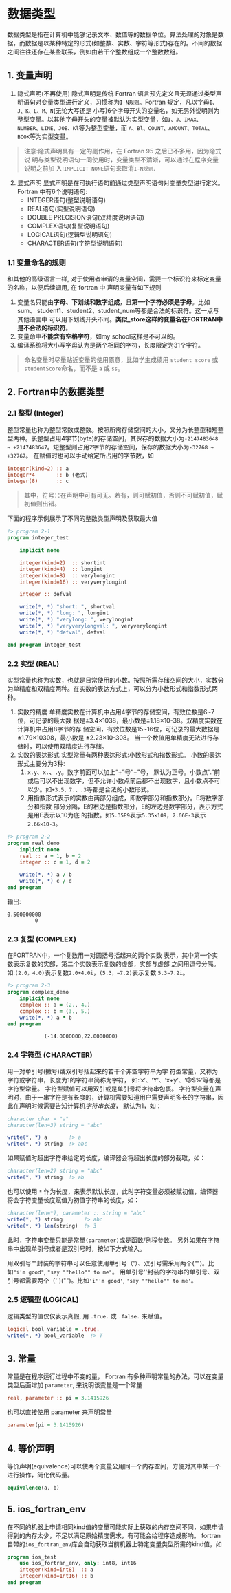 # 数据类型
数据类型是指在计算机中能够记录文本、数值等的数据单位。算法处理的对象是数据，而数据是以某种特定的形式(如整数、实数、字符等形式)存在的。不同的数据之间往往还存在某些联系，例如由若干个整数组成一个整数数组。

## 1. 变量声明
1. 隐式声明(不再使用)
隐式声明是传统 Fortran 语言预先定义且无须通过类型声明语句对变量类型进行定义，习惯称为`I-N规则`。Fortran 规定，凡以字母`I、J、K、L、M、N`(无论大写还是 小写)6个字母开头的变量名，如无另外说明则为整型变量。以其他字母开头的变量被默认为实型变量，如`I、J、IMAX、NUMBER、LINE、JOB、Kl`等为整型变量，而 `A、Bl、COUNT、AMOUNT、TOTAL、BOOK`等为实型变量。
> 注意:隐式声明具有一定的副作用，在 Fortran 95 之后已不多用，因为隐式说 明与类型说明语句一同使用时，变量类型不清晰，可以通过在程序变量说明之前加 入:`IMPLICIT NONE`语句来取消`I-N规则`.

2. 显式声明
显式声明是在可执行语句前通过类型声明语句对变量类型进行定义。
Fortran 中有6个说明语句:
    - INTEGER语句(整型说明语句)
    - REAL语句(实型说明语句)
    - DOUBLE PRECISION语句(双精度说明语句)
    - COMPLEX语句(复型说明语句)
    - LOGICAL语句(逻辑型说明语句)
    - CHARACTER语句(字符型说明语句)

### 1.1 变量命名的规则
和其他的高级语言一样, 对于使用者申请的变量空间，需要一个标识符来标定变量的名称，以便后续调用, 在 fortran 中 声明变量有如下规则
1. 变量名只能由**字母、下划线和数字组成**，且**第一个字符必须是字母**。比如sum、 student1、student2、student_num等都是合法的标识符。这一点与其他语言中 可以用下划线开头不同。**类似_store这样的变量名在FORTRAN中是不合法的标识符**。
2. 变量命中**不能含有空格字符**，如my school这样是不可以的。
3. 编译系统将大小写字母认为是两个相同的字符，长度限定为31个字符。
>命名变量时尽量贴近变量的使用原意，比如学生成绩用 `student_score` 或 `studentScore`命名，而不是 `a` 或 `ss`。

## 2. Fortran中的数据类型
### 2.1 整型 (Integer)
整型常量也称为整型常数或整数。按照所需存储空间的大小，又分为长整型和短整 型两种。长整型占用4字节(byte)的存储空间，其保存的数据大小为`-2147483648 ~ +2147483647`。短整型则占用2字节的存储空间，保存的数据大小为`-32768 ~ +32767`。
在赋值时也可以手动给定所占用的字节数，如
```fortran
integer(kind=2) :: a
integer*4       :: b (老式)
integer(8)      :: c
```
>其中，符号∷在声明中可有可无。若有，则可赋初值，否则不可赋初值，赋初值则出错。

下面的程序示例展示了不同的整数类型声明及获取最大值
```fortran
!> program 2-1
program integer_test

    implicit none

    integer(kind=2)  :: shortint
    integer(kind=4)  :: longint
    integer(kind=8)  :: verylongint
    integer(kind=16) :: veryverylongint

    integer :: defval

    write(*, *) "short: ", shortval
    write(*, *) "long: ", longint
    write(*, *) "verylong: ", verylongint
    write(*, *) "veryverylongval: ", veryverylongint
    write(*, *) "defval", defval

end program integer_test

```
### 2.2 实型 (REAL)
实型常量也称为实数，也就是日常使用的小数。按照所需存储空间的大小，实数分为单精度和双精度两种。在实数的表达方式上，可以分为小数形式和指数形式两种。
1. 实数的精度
单精度实数在计算机中占用4字节的存储空间，有效位数是6\~7位，可记录的最大数 据是±3.4×1038，最小数是±1.18×10-38。双精度实数在计算机中占用8字节的存 储空间，有效位数是15\~16位，可记录的最大数据是±1.79×10308，最小数是 ±2.23×10-308。
当一个数值用单精度无法进行存储时，可以使用双精度进行存储。
2. 实数的表达形式
实型常量有两种表达形式:小数形式和指数形式。
小数的表达形式主要分为3种:
    1. `x.y`、`x.`、`.y`。数字前面可以加上“+”号“−”号， 默认为正号。小数点“.”前或后可以不出现数字，但不允许小数点前后都不出现数字，且小数点不可以少。如`+3.5、7.、.3`等都是合法的小数形式。
    2. 用指数形式表示的实数由两部分组成，即数字部分和指数部分。E将数字部分和指数 部分分隔，E的右边是指数部分，E的左边是数字部分，表示方式是用E表示以10为底 的指数。如`5.35E9`表示`5.35×109`，`2.66E-3`表示`2.66×10-3`。
```fortran
!> program 2-2
program real_demo
    implicit none
    real :: a = 1, b = 2
    integer :: c = 1, d = 2

    write(*, *) a / b
    write(*, *) c / d
end program
```
输出:
```
0.500000000
         0
```

### 2.3 复型 (COMPLEX)
在FORTRAN中，一个复数用一对圆括号括起来的两个实数 表示，其中第一个实数表示复数的实部，第二个实数表示复数的虚部，实部与虚部 之间用逗号分隔。如:`(2.0，4.0)`表示复数`2.0+4.0i`，`(5.3，−7.2)`表示复数 `5.3−7.2i`。
```fortran
!> program 2-3
program complex_demo
    implicit none
    complex :: a = (2., 4.)
    complex :: b = (3., 5.)
    write(*, *) a * b
end program
```
```
            (-14.0000000,22.0000000)
```
### 2.4 字符型 (CHARACTER)
用一对单引号(撇号)或双引号括起来的若干个非空字符串为字
符型常量，又称为字符或字符串，长度为1的字符串简称为字符， 如:‘x’、‘Y’、‘x+y’、‘@$%’等都是字符型常量。
字符型赋值可以用双引或是单引号将字符串包裹。
字符型变量在声明时，由于一串字符是有长度的，计算机需要知道用户需要声明多长的字符串，因此在声明时候需要告知计算机*字符串长度*， 默认为1，如：
```fortran
character char = "a"
character(len=3) string = "abc"

write(*, *) a       !> a
write(*, *) string  !> abc
```
如果赋值时超出字符串给定的长度，编译器会将超出长度的部分截取，如：
```fortran
character(len=2) string = "abc"
write(*, *) string  !> ab
```
也可以使用 `*` 作为长度，来表示默认长度，此时字符变量必须被赋初值，编译器将会字符变量长度赋值为初值字符串的长度，如：
```fortran
character(len=*), parameter :: string = "abc"
write(*, *) string       !> abc
write(*, *) len(string)  !> 3
```
此时，字符串变量只能是常量`(parameter)`或是函数/例程参数。
另外如果在字符串中出现单引号或者是双引号时，按如下方式输入。

用双引号""封装的字符串可以任意使用单引号（'）、双引号需采用两个("")。比如`"i'm good"`, `"say ""hello"" to me"`。
用单引号''封装的字符串的单引号、双引号都需要两个（'')("")。比如`'i''m good'`, `'say ""hello"" to me'`。




### 2.5 逻辑型 (LOGICAL)
逻辑类型的值仅仅表示真假, 用 `.true.` 或 `.false.` 来赋值。
```fortran
logical bool_variable = .true.
write(*, *) bool_variable  !> T
```

## 3. 常量
常量是在程序运行过程中不变的量， Fortran 有多种声明常量的办法，可以在变量类型后面增加 `parameter`, 来说明该变量是一个常量
```fortran
real, parameter :: pi = 3.1415926
```
也可以直接使用 parameter 来声明常量
```fortran
parameter(pi = 3.1415926)
```

## 4. 等价声明
等价声明(equivalence)可以使两个变量公用同一个内存空间，方便对其中某一个进行操作，简化代码量。
```fortran
equivalence(a, b)
```


## 5. ios_fortran_env
在不同的机器上申请相同kind值的变量可能实际上获取的内存空间不同，如果申请得到的内存太少，不足以满足原始精度需求，有可能会给程序造成影响。
fortran自带的`ios_fortran_env`库会自动获取当前机器上特定变量类型所需的kind值，如
```fortran
program ios_test
    use ios_fortran_env, only: int8, int16
    integer(kind=int8)  :: a
    integer(kind=1nt16) :: b
end program
```
